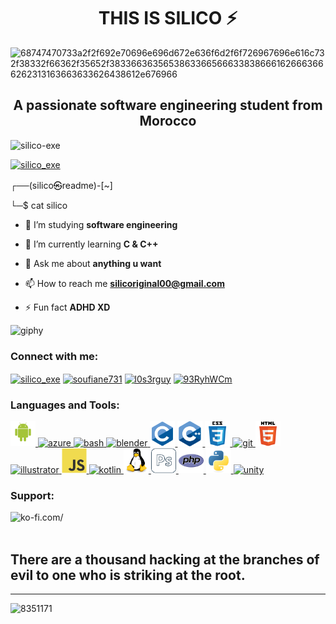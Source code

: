 <h1 align="center">THIS IS SILICO ⚡️ </h1>

![68747470733a2f2f692e70696e696d672e636f6d2f6f726967696e616c732f38332f66362f35652f38336636356538633665666338386661626663666262313163663633626438612e676966](https://github.com/silico-exe/SILICO-/assets/145225447/128e9bac-91c8-4b38-bd62-e9f6ecf56150)

<h2 align="center">A passionate software engineering student from Morocco</h2>

<p align="left"> <img src="https://komarev.com/ghpvc/?username=silico-exe&label=Profile%20views&color=0e75b6&style=flat" alt="silico-exe" /> </p>

<p align="left"> <a href="https://twitter.com/silico_exe" target="blank"><img src="https://img.shields.io/twitter/follow/silico_exe?logo=twitter&style=for-the-badge" alt="silico_exe" /></a> </p>

┌──(silico㉿readme)-[~]

└─$ cat silico

- 🔭 I’m studying **software engineering**

- 🌱 I’m currently learning **C & C++**

- 💬 Ask me about **anything u want**

- 📫 How to reach me **silicoriginal00@gmail.com**

- ⚡ Fun fact **ADHD XD**

![giphy](https://github.com/silico-exe/SILICO-/assets/145225447/50129701-6e01-45e2-b1b9-2285d0063007)

<h3 align="left">Connect with me:</h3>
<p align="left">
<a href="https://twitter.com/silico_exe" target="blank"><img align="center" src="https://raw.githubusercontent.com/rahuldkjain/github-profile-readme-generator/master/src/images/icons/Social/twitter.svg" alt="silico_exe" height="30" width="40" /></a>
<a href="https://linkedin.com/in/soufiane731" target="blank"><img align="center" src="https://raw.githubusercontent.com/rahuldkjain/github-profile-readme-generator/master/src/images/icons/Social/linked-in-alt.svg" alt="soufiane731" height="30" width="40" /></a>
<a href="https://www.youtube.com/c/l0s3rguy" target="blank"><img align="center" src="https://raw.githubusercontent.com/rahuldkjain/github-profile-readme-generator/master/src/images/icons/Social/youtube.svg" alt="l0s3rguy" height="30" width="40" /></a>
<a href="https://discord.gg/93RyhWCm" target="blank"><img align="center" src="https://raw.githubusercontent.com/rahuldkjain/github-profile-readme-generator/master/src/images/icons/Social/discord.svg" alt="93RyhWCm" height="30" width="40" /></a>
</p>

<h3 align="left">Languages and Tools:</h3>
<p align="left"> <a href="https://developer.android.com" target="_blank" rel="noreferrer"> <img src="https://raw.githubusercontent.com/devicons/devicon/master/icons/android/android-original-wordmark.svg" alt="android" width="40" height="40"/> </a> <a href="https://azure.microsoft.com/en-in/" target="_blank" rel="noreferrer"> <img src="https://www.vectorlogo.zone/logos/microsoft_azure/microsoft_azure-icon.svg" alt="azure" width="40" height="40"/> </a> <a href="https://www.gnu.org/software/bash/" target="_blank" rel="noreferrer"> <img src="https://www.vectorlogo.zone/logos/gnu_bash/gnu_bash-icon.svg" alt="bash" width="40" height="40"/> </a> <a href="https://www.blender.org/" target="_blank" rel="noreferrer"> <img src="https://download.blender.org/branding/community/blender_community_badge_white.svg" alt="blender" width="40" height="40"/> </a> <a href="https://www.cprogramming.com/" target="_blank" rel="noreferrer"> <img src="https://raw.githubusercontent.com/devicons/devicon/master/icons/c/c-original.svg" alt="c" width="40" height="40"/> </a> <a href="https://www.w3schools.com/cpp/" target="_blank" rel="noreferrer"> <img src="https://raw.githubusercontent.com/devicons/devicon/master/icons/cplusplus/cplusplus-original.svg" alt="cplusplus" width="40" height="40"/> </a> <a href="https://www.w3schools.com/css/" target="_blank" rel="noreferrer"> <img src="https://raw.githubusercontent.com/devicons/devicon/master/icons/css3/css3-original-wordmark.svg" alt="css3" width="40" height="40"/> </a> <a href="https://git-scm.com/" target="_blank" rel="noreferrer"> <img src="https://www.vectorlogo.zone/logos/git-scm/git-scm-icon.svg" alt="git" width="40" height="40"/> </a> <a href="https://www.w3.org/html/" target="_blank" rel="noreferrer"> <img src="https://raw.githubusercontent.com/devicons/devicon/master/icons/html5/html5-original-wordmark.svg" alt="html5" width="40" height="40"/> </a> <a href="https://www.adobe.com/in/products/illustrator.html" target="_blank" rel="noreferrer"> <img src="https://www.vectorlogo.zone/logos/adobe_illustrator/adobe_illustrator-icon.svg" alt="illustrator" width="40" height="40"/> </a> <a href="https://developer.mozilla.org/en-US/docs/Web/JavaScript" target="_blank" rel="noreferrer"> <img src="https://raw.githubusercontent.com/devicons/devicon/master/icons/javascript/javascript-original.svg" alt="javascript" width="40" height="40"/> </a> <a href="https://kotlinlang.org" target="_blank" rel="noreferrer"> <img src="https://www.vectorlogo.zone/logos/kotlinlang/kotlinlang-icon.svg" alt="kotlin" width="40" height="40"/> </a> <a href="https://www.linux.org/" target="_blank" rel="noreferrer"> <img src="https://raw.githubusercontent.com/devicons/devicon/master/icons/linux/linux-original.svg" alt="linux" width="40" height="40"/> </a> <a href="https://www.photoshop.com/en" target="_blank" rel="noreferrer"> <img src="https://raw.githubusercontent.com/devicons/devicon/master/icons/photoshop/photoshop-line.svg" alt="photoshop" width="40" height="40"/> </a> <a href="https://www.php.net" target="_blank" rel="noreferrer"> <img src="https://raw.githubusercontent.com/devicons/devicon/master/icons/php/php-original.svg" alt="php" width="40" height="40"/> </a> <a href="https://www.python.org" target="_blank" rel="noreferrer"> <img src="https://raw.githubusercontent.com/devicons/devicon/master/icons/python/python-original.svg" alt="python" width="40" height="40"/> </a> <a href="https://unity.com/" target="_blank" rel="noreferrer"> <img src="https://www.vectorlogo.zone/logos/unity3d/unity3d-icon.svg" alt="unity" width="40" height="40"/> </a> </p>

<h3 align="left">Support:</h3>
<p><a href="https://ko-fi.com/ko-fi.com/"> <img align="left" src="https://cdn.ko-fi.com/cdn/kofi3.png?v=3" height="50" width="210" alt="ko-fi.com/" /></a></p><br><br>


<h2>There are a thousand hacking at the branches of evil to one who is striking at the root.</h2>

******************************************************************************************************************************************************
![8351171](https://github.com/silico-exe/SILICO-/assets/145225447/59d0c870-4a46-4a06-80b4-30f3e88754ed)
